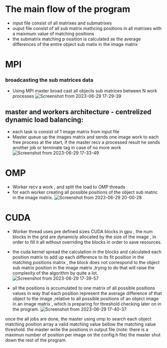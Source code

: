 
# The main flow of the program
- input file consist of all matrixes and submatrixes
- ouput file consist of all sub matrix mathcing positions in all matrixes with a maixmum value of matching positions
- the submatrix matching p ossition is calculated as the average differences of the entire object sub matix in the image matrix


# MPI 
### broadcasting the sub matrices data
- Using MPI master broad cast all objects sub matrices between N work processes
![Screenshot from 2023-06-29 17-29-39](https://github.com/cohenyuval315/C-MPI-OMP-CUDA-find-subatrices-in-matrices/assets/61754002/0879cbe8-fa4b-4e82-85ad-d760eb576534)

## master and workers architecture - centrelized dynamic load balancing:
- each task is consist of 1 image matrix from input file
- Master queue up the images matrix and sends one image work to each free process at the start, if the master recv a processed result he sends another job or terminate tag in case of no more work
![Screenshot from 2023-06-29 17-33-49](https://github.com/cohenyuval315/C-MPI-OMP-CUDA-find-subatrices-in-matrices/assets/61754002/2ba0226c-b16a-40e9-bb03-b1a278259955)
  
# OMP
- Worker recv a work , and split the load to OMP threads
- for each worker creating all possible positions of the object sub matric in the image matrix.
![Screenshot from 2023-06-29 20-00-28](https://github.com/cohenyuval315/C-MPI-OMP-CUDA-find-subatrices-in-matrices/assets/61754002/86fc14e9-18c4-4c62-ba44-4c0f2289275d)


# CUDA
- Worker thread uses pre defined sizes CUDA blocks in gpu , the num blocks in the grid are dynamicly allocated by the size of the image , in order to fill it all without overriding the blocks in order to save resources.
- the cuda kernel spread the calculation in the blocks and calculated each position matrix to add up each difference to its fit position in the matching positions matrix  , the block does not correspond to the object sub matrix position in the image matrix ,trying to do that will raise the complexity of the algorithm by quite a lot.
![Screenshot from 2023-06-29 17-39-57](https://github.com/cohenyuval315/C-MPI-OMP-CUDA-find-subatrices-in-matrices/assets/61754002/8dfa2830-3068-437c-8481-2bdbbe163ba4)


- all the positions is accumulated to one matrix of all possible positions values in way that each position represent the average difference of that object to the image ,relative to all possible positions of an object image in an image matrix , which is preparing for threshold checking later on in the program.
![Screenshot from 2023-06-29 17-40-37](https://github.com/cohenyuval315/C-MPI-OMP-CUDA-find-subatrices-in-matrices/assets/61754002/26f934e6-3396-4173-b890-1ac5a8fcf648)



once the all jobs are done, the master using omp to search each object matching position array a valid matching value bellow the matching value threshold.
the master write the positions in output file (note: there is a maximun number of position per image  on the config.h file)
the master shut down the rest of the program.

